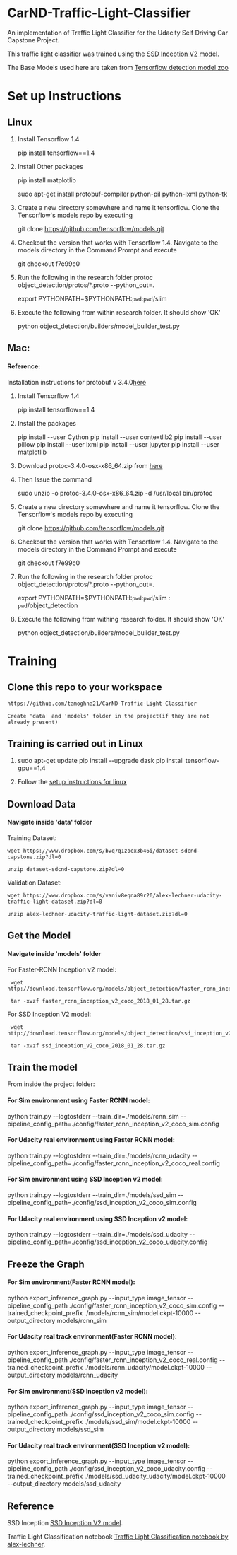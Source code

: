 # CarND-Traffic-Light-Classifier
An implementation of Traffic Light Classifier for the Udacity Self Driving Car Capstone Project.

This traffic light classifier was trained using the [SSD Inception V2 model](https://arxiv.org/pdf/1512.00567v3.pdf). 

The Base Models used here are taken from [Tensorflow detection model zoo](https://github.com/tensorflow/models/blob/master/research/object_detection/g3doc/detection_model_zoo.md)



# Set up Instructions

## Linux

1.  Install Tensorflow 1.4

    pip install tensorflow==1.4
    
2.  Install Other packages

    pip install matplotlib

    sudo apt-get install protobuf-compiler python-pil python-lxml python-tk


3.  Create a new directory somewhere and name it tensorflow. Clone the Tensorflow's models repo by executing

    git clone https://github.com/tensorflow/models.git

4.  Checkout the version that works with Tensorflow 1.4. Navigate to the models directory in the Command Prompt and execute

    git checkout f7e99c0

5.  Run the following in the research folder
    protoc object_detection/protos/*.proto --python_out=.

    export PYTHONPATH=$PYTHONPATH:`pwd`:`pwd`/slim
    
6.  Execute the following from within research folder. It should show 'OK'

    python object_detection/builders/model_builder_test.py
    
    
    
## Mac:
#### Reference: 
Installation instructions for protobuf v 3.4.0[here](https://github.com/tensorflow/models/blob/master/research/object_detection/g3doc/installation.md#add-libraries-to-pythonpath)

1. Install Tensorflow 1.4

   pip install tensorflow==1.4

2. Install the packages

   pip install --user Cython
   pip install --user contextlib2
   pip install --user pillow
   pip install --user lxml
   pip install --user jupyter
   pip install --user matplotlib

3. Download protoc-3.4.0-osx-x86_64.zip from [here](https://github.com/protocolbuffers/protobuf/releases/tag/v3.4.0)

4. Then Issue the command

   sudo unzip -o protoc-3.4.0-osx-x86_64.zip -d /usr/local bin/protoc
   
5.  Create a new directory somewhere and name it tensorflow. Clone the Tensorflow's models repo by executing

    git clone https://github.com/tensorflow/models.git

6.  Checkout the version that works with Tensorflow 1.4. Navigate to the models directory in the Command Prompt and execute

    git checkout f7e99c0
    
5.  Run the following in the research folder
    protoc object_detection/protos/*.proto --python_out=.

    export PYTHONPATH=$PYTHONPATH:`pwd`:`pwd`/slim : `pwd`/object_detection
    
6.  Execute the following from withing research folder. It should show 'OK'

    python object_detection/builders/model_builder_test.py
    
    
    
# Training

##  Clone this repo to your workspace
    
    https://github.com/tamoghna21/CarND-Traffic-Light-Classifier
    
    Create 'data' and 'models' folder in the project(if they are not already present)
    
## Training is carried out in Linux
1.  sudo apt-get update
    pip install --upgrade dask
    pip install tensorflow-gpu==1.4
    
2. Follow the [setup instructions for linux](https://github.com/tamoghna21/CarND-Traffic-Light-Classifier##Linux)

## Download Data

#### Navigate inside 'data' folder

Training Dataset:

    wget https://www.dropbox.com/s/bvq7q1zoex3b46i/dataset-sdcnd-capstone.zip?dl=0
    
    unzip dataset-sdcnd-capstone.zip?dl=0
    
Validation Dataset:

    wget https://www.dropbox.com/s/vaniv8eqna89r20/alex-lechner-udacity-traffic-light-dataset.zip?dl=0
    
    unzip alex-lechner-udacity-traffic-light-dataset.zip?dl=0
    
## Get the Model

#### Navigate inside 'models' folder

For Faster-RCNN Inception v2 model:

     wget http://download.tensorflow.org/models/object_detection/faster_rcnn_inception_v2_coco_2018_01_28.tar.gz
     
     tar -xvzf faster_rcnn_inception_v2_coco_2018_01_28.tar.gz
    
For SSD Inception V2 model:

     wget http://download.tensorflow.org/models/object_detection/ssd_inception_v2_coco_2018_01_28.tar.gz 

     tar -xvzf ssd_inception_v2_coco_2018_01_28.tar.gz
     

    
## Train the model

From inside the project folder:

#### For Sim environment using Faster RCNN model:

python train.py --logtostderr --train_dir=./models/rcnn_sim
--pipeline_config_path=./config/faster_rcnn_inception_v2_coco_sim.config

#### For Udacity real environment using Faster RCNN model:

python train.py --logtostderr --train_dir=./models/rcnn_udacity --pipeline_config_path=./config/faster_rcnn_inception_v2_coco_real.config


#### For Sim environment using SSD Inception v2 model:

python train.py --logtostderr --train_dir=./models/ssd_sim
--pipeline_config_path=./config/ssd_inception_v2_coco_sim.config

#### For Udacity real environment using SSD Inception v2 model:

python train.py --logtostderr --train_dir=./models/ssd_udacity --pipeline_config_path=./config/ssd_inception_v2_coco_udacity.config


## Freeze the Graph

#### For Sim environment(Faster RCNN model):

python export_inference_graph.py --input_type image_tensor --pipeline_config_path ./config/faster_rcnn_inception_v2_coco_sim.config --trained_checkpoint_prefix ./models/rcnn_sim/model.ckpt-10000 --output_directory models/rcnn_sim

#### For Udacity real track environment(Faster RCNN model):

python export_inference_graph.py --input_type image_tensor --pipeline_config_path ./config/faster_rcnn_inception_v2_coco_real.config --trained_checkpoint_prefix ./models/rcnn_udacity/model.ckpt-10000 --output_directory models/rcnn_udacity


#### For Sim environment(SSD Inception v2 model):

python export_inference_graph.py --input_type image_tensor --pipeline_config_path ./config/ssd_inception_v2_coco_sim.config --trained_checkpoint_prefix ./models/ssd_sim/model.ckpt-10000 --output_directory models/ssd_sim

#### For Udacity real track environment(SSD Inception v2 model):

python export_inference_graph.py --input_type image_tensor --pipeline_config_path ./config/ssd_inception_v2_coco_udacity.config --trained_checkpoint_prefix ./models/ssd_udacity_udacity/model.ckpt-10000 --output_directory models/ssd_udacity






## Reference

SSD Inception [SSD Inception V2 model](https://arxiv.org/pdf/1512.00567v3.pdf).

Traffic Light Classification notebook [Traffic Light Classification notebook by alex-lechner](https://github.com/alex-lechner/Traffic-Light-Classification).

